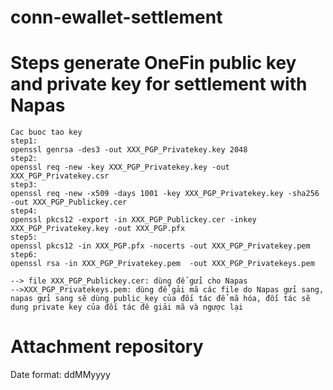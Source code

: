 # conn-ewallet-settlement

# Steps generate OneFin public key and private key for settlement with Napas

```shell
Cac buoc tao key 
step1:
openssl genrsa -des3 -out XXX_PGP_Privatekey.key 2048
step2:
openssl req -new -key XXX_PGP_Privatekey.key -out XXX_PGP_Privatekey.csr
step3:
openssl req -new -x509 -days 1001 -key XXX_PGP_Privatekey.key -sha256  -out XXX_PGP_Publickey.cer
step4:
openssl pkcs12 -export -in XXX_PGP_Publickey.cer -inkey XXX_PGP_Privatekey.key -out XXX_PGP.pfx
step5:
openssl pkcs12 -in XXX_PGP.pfx -nocerts -out XXX_PGP_Privatekey.pem
step6:
openssl rsa -in XXX_PGP_Privatekey.pem  -out XXX_PGP_Privatekeys.pem

--> file XXX_PGP_Publickey.cer: dùng để gửi cho Napas
-->XXX_PGP_Privatekeys.pem: dùng để gải mã các file do Napas gửi sang, napas gửi sang sẽ dùng public_key của đối tác để mã hóa, đối tác sẽ dung private key của đối tác đê giải mã và ngược lại

```

# Attachment repository
Date format: ddMMyyyy